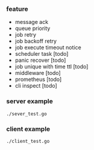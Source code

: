 ### feature

- message ack
- queue priority
- job retry
- job backoff retry
- job execute timeout notice
- scheduler task [todo]
- panic recover [todo]
- job unique with time ttl [todo] 
- middleware [todo]
- prometheus [todo]
- cli inspect [todo]

### server example

```
./sever_test.go
```

### client example

```
./client_test.go
```
